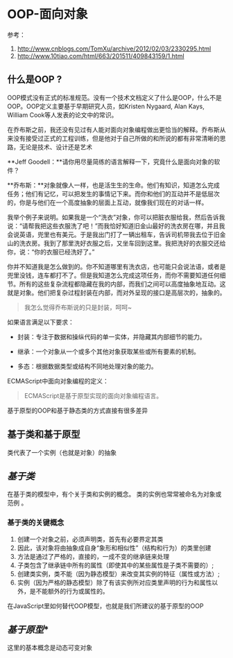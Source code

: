 
OOP-面向对象
===

参考：

1. http://www.cnblogs.com/TomXu/archive/2012/02/03/2330295.html
2. http://www.10tiao.com/html/663/201511/409843159/1.html

## 什么是OOP ?

OOP模式没有正式的标准规范。没有一个技术文档定义了什么是OOP，什么不是OOP。OOP定义主要基于早期研究人员，如Kristen Nygaard, Alan Kays, William Cook等人发表的论文中的常识。

在乔布斯之前，我还没有见过有人能对面向对象编程做出更恰当的解释。乔布斯从来没有接受过正式的工程训练，但是他对于自己所做的和所说的都有非常清晰的思路，无论是技术、设计还是艺术

**Jeff Goodell：**请你用尽量简练的语言解释一下，究竟什么是面向对象的软件？

**乔布斯：**对象就像人一样，也是活生生的生命。他们有知识，知道怎么完成任务；他们有记忆，可以把发生的事情记下来。而你和他们的互动并不是低层次的，你是与他们在一个高度抽象的层面上互动，就像我们现在的对话一样。

我举个例子来说明。如果我是一个“洗衣”对象，你可以把脏衣服给我，然后告诉我说：“请帮我把这些衣服洗了吧！”而我恰好知道旧金山最好的洗衣房在哪，并且我会说英语，兜里也有美元。于是我出门打了一辆出租车，告诉司机带我去位于旧金山的洗衣房。我到了那里洗好衣服之后，又坐车回到这里。我把洗好的衣服交还给你，说：“你的衣服已经洗好了。”

你并不知道我是怎么做到的。你不知道哪里有洗衣店，也可能只会说法语，或者是兜里没钱，连车都打不了。但是我知道怎么完成这项任务，而你不需要知道任何细节。所有的这些复杂流程都隐藏在我的内部，而我们之间可以高度抽象地互动。这就是对象。他们把复杂过程封装在内部，而对外呈现的接口是高层次的，抽象的。

> 我怎么觉得乔布斯说的只是封装，呵呵~

如果语言满足以下要求：

- 封装：专注于数据和操纵代码的单一实体，并隐藏其内部细节的能力。

- 继承：一个对象从一个或多个其他对象获取某些或所有要素的机制。

- 多态：根据数据类型或结构不同地处理对象的能力。

ECMAScript中面向对象编程的定义：

> ECMAScript是基于原型实现的面向对象编程语言。

基于原型的OOP和基于静态类的方式直接有很多差异

## 基于类和基于原型

类代表了一个实例（也就是对象）的抽象

## *基于类*

在基于类的模型中，有个关于类和实例的概念。 类的实例也常常被命名为对象或范例 。

### **基于类的关键概念**

1.  创建一个对象之前，必须声明类，首先有必要界定其类
2.  因此，该对象将由抽象成自身“象形和相似性”（结构和行为）的类里创建
3.  方法是通过了严格的，直接的，一成不变的继承链来处理
4.  子类包含了继承链中所有的属性（即使其中的某些属性是子类不需要的）;
5.  创建类实例，类不能（因为静态模型）来改变其实例的特征（属性或方法）;
6.  实例（因为严格的静态模型）除了有该实例所对应类里声明的行为和属性以外，是不能额外的行为或属性的。

在JavaScript里如何替代OOP模型，也就是我们所建议的基于原型的OOP

## *基于原型**

这里的基本概念是动态可变对象
<!--stackedit_data:
eyJoaXN0b3J5IjpbMjc4NzIxMDE3XX0=
-->